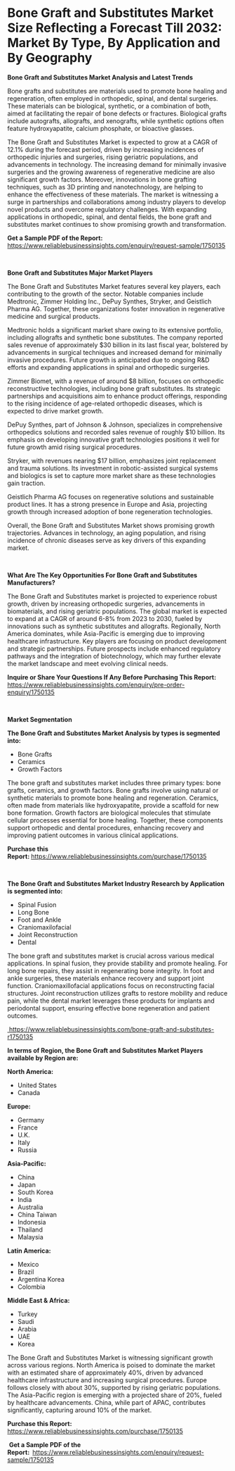 <p><h1>Bone Graft and Substitutes Market Size Reflecting a Forecast Till 2032: Market By Type, By Application and By Geography</h1></p><p><strong>Bone Graft and Substitutes Market Analysis and Latest Trends</strong></p>
<p><p>Bone grafts and substitutes are materials used to promote bone healing and regeneration, often employed in orthopedic, spinal, and dental surgeries. These materials can be biological, synthetic, or a combination of both, aimed at facilitating the repair of bone defects or fractures. Biological grafts include autografts, allografts, and xenografts, while synthetic options often feature hydroxyapatite, calcium phosphate, or bioactive glasses.</p><p>The Bone Graft and Substitutes Market is expected to grow at a CAGR of 12.1% during the forecast period, driven by increasing incidences of orthopedic injuries and surgeries, rising geriatric populations, and advancements in technology. The increasing demand for minimally invasive surgeries and the growing awareness of regenerative medicine are also significant growth factors. Moreover, innovations in bone grafting techniques, such as 3D printing and nanotechnology, are helping to enhance the effectiveness of these materials. The market is witnessing a surge in partnerships and collaborations among industry players to develop novel products and overcome regulatory challenges. With expanding applications in orthopedic, spinal, and dental fields, the bone graft and substitutes market continues to show promising growth and transformation.</p></p>
<p><strong>Get a Sample PDF of the Report:&nbsp;</strong> <a href="https://www.reliablebusinessinsights.com/enquiry/request-sample/1750135?utm_campaign=3197&utm_medium=2&utm_source=Github&utm_content=ia&utm_term=12042025&utm_id=bone-graft-and-substitutes">https://www.reliablebusinessinsights.com/enquiry/request-sample/1750135</a></p>
<p>&nbsp;</p>
<p><strong>Bone Graft and Substitutes Major Market Players</strong></p>
<p><p>The Bone Graft and Substitutes Market features several key players, each contributing to the growth of the sector. Notable companies include Medtronic, Zimmer Holding Inc., DePuy Synthes, Stryker, and Geistlich Pharma AG. Together, these organizations foster innovation in regenerative medicine and surgical products.</p><p>Medtronic holds a significant market share owing to its extensive portfolio, including allografts and synthetic bone substitutes. The company reported sales revenue of approximately $30 billion in its last fiscal year, bolstered by advancements in surgical techniques and increased demand for minimally invasive procedures. Future growth is anticipated due to ongoing R&D efforts and expanding applications in spinal and orthopedic surgeries.</p><p>Zimmer Biomet, with a revenue of around $8 billion, focuses on orthopedic reconstructive technologies, including bone graft substitutes. Its strategic partnerships and acquisitions aim to enhance product offerings, responding to the rising incidence of age-related orthopedic diseases, which is expected to drive market growth.</p><p>DePuy Synthes, part of Johnson & Johnson, specializes in comprehensive orthopedics solutions and recorded sales revenue of roughly $10 billion. Its emphasis on developing innovative graft technologies positions it well for future growth amid rising surgical procedures.</p><p>Stryker, with revenues nearing $17 billion, emphasizes joint replacement and trauma solutions. Its investment in robotic-assisted surgical systems and biologics is set to capture more market share as these technologies gain traction.</p><p>Geistlich Pharma AG focuses on regenerative solutions and sustainable product lines. It has a strong presence in Europe and Asia, projecting growth through increased adoption of bone regeneration technologies.</p><p>Overall, the Bone Graft and Substitutes Market shows promising growth trajectories. Advances in technology, an aging population, and rising incidence of chronic diseases serve as key drivers of this expanding market.</p></p>
<p>&nbsp;</p>
<p><strong>What Are The Key Opportunities For Bone Graft and Substitutes Manufacturers?</strong></p>
<p><p>The Bone Graft and Substitutes market is projected to experience robust growth, driven by increasing orthopedic surgeries, advancements in biomaterials, and rising geriatric populations. The global market is expected to expand at a CAGR of around 6-8% from 2023 to 2030, fueled by innovations such as synthetic substitutes and allografts. Regionally, North America dominates, while Asia-Pacific is emerging due to improving healthcare infrastructure. Key players are focusing on product development and strategic partnerships. Future prospects include enhanced regulatory pathways and the integration of biotechnology, which may further elevate the market landscape and meet evolving clinical needs.</p></p>
<p><strong>Inquire or Share Your Questions If Any Before Purchasing This Report:</strong> <a href="https://www.reliablebusinessinsights.com/enquiry/pre-order-enquiry/1750135?utm_campaign=3197&utm_medium=2&utm_source=Github&utm_content=ia&utm_term=12042025&utm_id=bone-graft-and-substitutes">https://www.reliablebusinessinsights.com/enquiry/pre-order-enquiry/1750135</a></p>
<p>&nbsp;</p>
<p><strong>Market Segmentation</strong></p>
<p><strong>The Bone Graft and Substitutes Market Analysis by types is segmented into:</strong></p>
<p><ul><li>Bone Grafts</li><li>Ceramics</li><li>Growth Factors</li></ul></p>
<p><p>The bone graft and substitutes market includes three primary types: bone grafts, ceramics, and growth factors. Bone grafts involve using natural or synthetic materials to promote bone healing and regeneration. Ceramics, often made from materials like hydroxyapatite, provide a scaffold for new bone formation. Growth factors are biological molecules that stimulate cellular processes essential for bone healing. Together, these components support orthopedic and dental procedures, enhancing recovery and improving patient outcomes in various clinical applications.</p></p>
<p><strong>Purchase this Report:&nbsp;</strong><a href="https://www.reliablebusinessinsights.com/purchase/1750135?utm_campaign=3197&utm_medium=2&utm_source=Github&utm_content=ia&utm_term=12042025&utm_id=bone-graft-and-substitutes">https://www.reliablebusinessinsights.com/purchase/1750135</a></p>
<p>&nbsp;</p>
<p><strong>The Bone Graft and Substitutes Market Industry Research by Application is segmented into:</strong></p>
<p><ul><li>Spinal Fusion</li><li>Long Bone</li><li>Foot and Ankle</li><li>Craniomaxilofacial</li><li>Joint Reconstruction</li><li>Dental</li></ul></p>
<p><p>The bone graft and substitutes market is crucial across various medical applications. In spinal fusion, they provide stability and promote healing. For long bone repairs, they assist in regenerating bone integrity. In foot and ankle surgeries, these materials enhance recovery and support joint function. Craniomaxillofacial applications focus on reconstructing facial structures. Joint reconstruction utilizes grafts to restore mobility and reduce pain, while the dental market leverages these products for implants and periodontal support, ensuring effective bone regeneration and patient outcomes.</p></p>
<p><a href="https://www.reliablebusinessinsights.com/bone-graft-and-substitutes-r1750135?utm_campaign=3197&utm_medium=2&utm_source=Github&utm_content=ia&utm_term=12042025&utm_id=bone-graft-and-substitutes">&nbsp;https://www.reliablebusinessinsights.com/bone-graft-and-substitutes-r1750135</a></p>
<p><strong>In terms of Region, the Bone Graft and Substitutes Market Players available by Region are:</strong></p>
<p>
    <p> <strong> North America: </strong>
        <ul>
            <li>United States</li>
            <li>Canada</li>
        </ul>
        </p> 
    <p> <strong> Europe: </strong>
        <ul>
            <li>Germany</li>
            <li>France</li>
            <li>U.K.</li>
            <li>Italy</li>
            <li>Russia</li>
        </ul>
        </p> 
    <p> <strong> Asia-Pacific: </strong>
        <ul>
            <li>China</li>
            <li>Japan</li>
            <li>South Korea</li>
            <li>India</li>
            <li>Australia</li>
            <li>China Taiwan</li>
            <li>Indonesia</li>
            <li>Thailand</li>
            <li>Malaysia</li>
        </ul>
        </p> 
    <p> <strong> Latin America: </strong>
        <ul>
            <li>Mexico</li>
            <li>Brazil</li>
            <li>Argentina Korea</li>
            <li>Colombia</li>
        </ul>
        </p> 
    <p> <strong> Middle East & Africa: </strong>
        <ul>
            <li>Turkey</li>
            <li>Saudi</li>
            <li>Arabia</li>
            <li>UAE</li>
            <li>Korea</li>
        </ul>
    </p>
    </p>
<p><p>The Bone Graft and Substitutes Market is witnessing significant growth across various regions. North America is poised to dominate the market with an estimated share of approximately 40%, driven by advanced healthcare infrastructure and increasing surgical procedures. Europe follows closely with about 30%, supported by rising geriatric populations. The Asia-Pacific region is emerging with a projected share of 20%, fueled by healthcare advancements. China, while part of APAC, contributes significantly, capturing around 10% of the market.</p></p>
<p><strong>Purchase this Report: </strong><a href="https://www.reliablebusinessinsights.com/purchase/1750135?utm_campaign=3197&utm_medium=2&utm_source=Github&utm_content=ia&utm_term=12042025&utm_id=bone-graft-and-substitutes">https://www.reliablebusinessinsights.com/purchase/1750135</a></p>
<p>&nbsp;<strong>Get a Sample PDF of the Report:&nbsp;&nbsp;</strong><a href="https://www.reliablebusinessinsights.com/enquiry/request-sample/1750135?utm_campaign=3197&utm_medium=2&utm_source=Github&utm_content=ia&utm_term=12042025&utm_id=bone-graft-and-substitutes">https://www.reliablebusinessinsights.com/enquiry/request-sample/1750135</a></p>
<p><strong></strong></p>
<p><p></p><p></p><p></p></p>